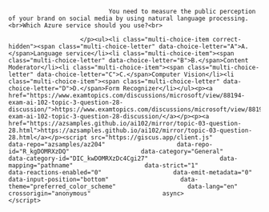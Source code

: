 <p class="card-text">
							
								You need to measure the public perception of your brand on social media by using natural language processing.<br>Which Azure service should you use?<br>
							
						</p><ul><li class="multi-choice-item correct-hidden"><span class="multi-choice-letter" data-choice-letter="A">A.</span>Language service</li><li class="multi-choice-item"><span class="multi-choice-letter" data-choice-letter="B">B.</span>Content Moderator</li><li class="multi-choice-item"><span class="multi-choice-letter" data-choice-letter="C">C.</span>Computer Vision</li><li class="multi-choice-item"><span class="multi-choice-letter" data-choice-letter="D">D.</span>Form Recognizer</li></ul><p><a href="https://www.examtopics.com/discussions/microsoft/view/88194-exam-ai-102-topic-3-question-28-discussion/">https://www.examtopics.com/discussions/microsoft/view/88194-exam-ai-102-topic-3-question-28-discussion/</a></p><p><a href="https://azsamples.github.io/ai102/mirror/topic-03-question-28.html">https://azsamples.github.io/ai102/mirror/topic-03-question-28.html</a></p><script src="https://giscus.app/client.js"                    data-repo="azsamples/az204"                    data-repo-id="R_kgDOMRXzDQ"                    data-category="General"                    data-category-id="DIC_kwDOMRXzDc4Cgi27"                    data-mapping="pathname"                    data-strict="1"                    data-reactions-enabled="0"                    data-emit-metadata="0"                    data-input-position="bottom"                    data-theme="preferred_color_scheme"                    data-lang="en"                    crossorigin="anonymous"                    async>                    </script>